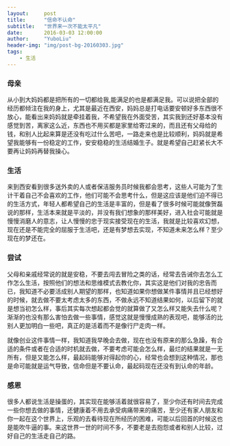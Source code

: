 ```yaml
---
layout:     post
title:      "信命不认命"
subtitle:   "世界来一次不能太平凡"
date:       2016-03-03 12:00:00
author:     "YuboLiu"
header-img: "img/post-bg-20160303.jpg"
tags:
    - 生活
---
```


### 母亲

从小到大妈妈都是把所有的一切都给我,能满足的也是都满足我。可以说把全部的经历都倾注在我的身上，尤其是最近在西安，妈妈总是打电话要安顿好多东西很不放心，能看出来妈妈就是牵挂着我，不希望我在外面受苦，其实我到还好基本没有感觉到苦，离家这么近，东西也不用买都是家里给寄过来的，而且还有父母给的钱，和别人比起来算是还没有吃过什么苦吧，一路走来也是比较顺利，妈妈就是希望我能够有一份稳定的工作，安安稳稳的生活结婚生子。就是希望自己赶紧长大不要再让妈妈再替我操心。

### 生活

来到西安看到很多送外卖的人或者保洁服务员时候我都会思考，这些人可能为了生计干着自己不会喜欢的工作，他们可能不会思考什么，但是这应该是他们迫不得已的生活方式，年轻人都希望自己的生活是丰富的，但是看了很多时候可能就像贺磊说的那样，生活本来就是平淡的，并没有我们想象的那样美好，进入社会可能就是慢慢消磨人的意志，让人慢慢的忠于现实接受现在的生活，我就是比较喜欢幻想，现在还是不能完全的屈服于生活吧，还是有梦想去实现，不知道未来怎么样？至少现在的梦还在。

### 尝试

父母和亲戚经常说的就是安稳，不要去闯去冒险之类的话，经常去告诫你去怎么工作怎么生活，按照他们的想法和思维模式去教化你，其实这是他们对我的忠告而已，我知道不必要活成别人期望的那样，也知道如果你想做某件事情并且已经想好的时候，就去做不要太考虑太多的东西，不做永远不知道结果如何，以后留下的就是想当初怎么样，事后其实每次想起都会觉的就算做了又怎么样又能失去什么呢？渐渐的也没有那么害怕去做一些事情，感觉这就是慢慢成熟的表现吧，能够活的比别人更加明白一些吧，真正的是活着而不是像行尸走肉一样。

就像创业这件事情一样，我知道我早晚会去做，现在也没有原来的那么急躁，有合适的条件或者在合适的时机就去做，不要考虑可能会怎么样，最烂的结果就是一无所有，但是又能怎么样，最起码能够对得起你的心，经常也会想到这种情况，那也是命可能就是运气导致，信命但是不要认命，最起码现在还没有到认命的年龄。

### 感恩

很多人都说生活是操蛋的，其实现在能够活着就很容易了，至少你还有时间去完成一些你想去做的事情，还健康着不用去承受病痛带来的痛苦，至少还有家人朋友和你一起在这个世界上，乐观的去看待现在所经历的困难，可能以后回首的时候这也是能吹牛逼的事。来这世界一世的时间不多，不要老是去抱怨或者和别人比较，过好自己的生活走自己的路。